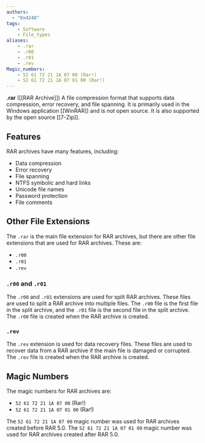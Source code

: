 ```yaml
---
authors:
  - "0x4248"
tags:
    - Software
    - File_types
aliases:
    - .rar
    - .r00
    - .r01
    - .rev
Magic_numbers:
    - 52 61 72 21 1A 07 00 (Rar!)
    - 52 61 72 21 1A 07 01 00 (Rar!)
---
```

**.rar** ([[RAR Archive]]) A file compression format that supports data compression, error recovery, and file spanning. It is primarily used in the Windows application [[WinRAR]] and is not open source. It is also supported by the open source [[7-Zip]].

## Features
RAR archives have many features, including:
- Data compression
- Error recovery
- File spanning
- NTFS symbolic and hard links
- Unicode file names
- Password protection
- File comments

## Other File Extensions
The `.rar` is the main file extension for RAR archives, but there are other file extensions that are used for RAR archives. These are:
- `.r00`
- `.r01`
- `.rev`

### `.r00` and `.r01`
The `.r00` and `.r01` extensions are used for split RAR archives. These files are used to split a RAR archive into multiple files. The `.r00` file is the first file in the split archive, and the `.r01` file is the second file in the split archive. The `.r00` file is created when the RAR archive is created.

### `.rev`
The `.rev` extension is used for data recovery files. These files are used to recover data from a RAR archive if the main file is damaged or corrupted. The `.rev` file is created when the RAR archive is created.


## Magic Numbers
The magic numbers for RAR archives are:
- `52 61 72 21 1A 07 00` (Rar!)
- `52 61 72 21 1A 07 01 00` (Rar!)

The `52 61 72 21 1A 07 00` magic number was used for RAR archives created before RAR 5.0. The `52 61 72 21 1A 07 01 00` magic number was used for RAR archives created after RAR 5.0.

